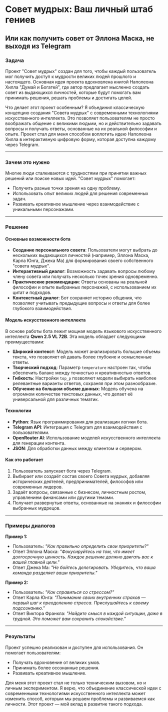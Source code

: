 # Совет мудрых: Ваш личный штаб гениев 

## Или как получить совет от Эллона Маска, не выходя из Telegram 

### Задача
Проект "Совет мудрых" создан для того, чтобы каждый пользователь мог получить доступ к мудрости великих людей прошлого и настоящего. Основная идея проекта вдохновлена книгой Наполеона Хилла "Думай и Богатей", где автор предлагает мысленно создать совет из выдающихся личностей, которые будут помогать вам принимать решения, решать проблемы и достигать целей.

Что делает этот проект особенным? Я объединил классическую концепцию создания "Совета мудрых" с современными технологиями искусственного интеллекта. Это позволяет пользователям не просто воображать общение с великими людьми, но и действительно задавать вопросы и получать ответы, основанные на их реальной философии и опыте. Проект стал для меня способом воплотить идею Наполеона Хилла в интерактивную цифровую форму, которая доступна каждому через Telegram.

---

### Зачем это нужно
Многие люди сталкиваются с трудностями при принятии важных решений или поиске новых идей. "Совет мудрых" помогает:
- Получить разные точки зрения на одну проблему.
- Использовать опыт великих людей для решения современных задач.
- Развивать креативное мышление через взаимодействие с уникальными персонажами.

---

### Решение

#### Основные возможности бота
- **Создание персонального совета**: Пользователи могут выбрать до нескольких выдающихся личностей (например, Эллона Маска, Карла Юнга, Джека Ма) для формирования своего собственного "совета мудрых".
- **Интерактивный диалог**: Возможность задавать вопросы любому члену совета или получать несколько точек зрения одновременно.
- **Практические рекомендации**: Ответы основаны на реальной философии и опыте выбранных персонажей, с использованием их цитат и подходов.
- **Контекстный диалог**: Бот сохраняет историю общения, что позволяет учитывать предыдущие вопросы и ответы для более глубокого взаимодействия.

#### Модель искусственного интеллекта
В основе работы бота лежит мощная модель языкового искусственного интеллекта **Qwen 2.5 VL 72B**. Эта модель обладает следующими преимуществами:
- **Широкий контекст**: Модель может анализировать большие объемы текста, что позволяет ей давать более глубокие и осмысленные ответы.
- **Творческий подход**: Параметр `temperature` настроен так, чтобы обеспечить баланс между точностью и креативностью ответов.
- **Гибкость**: Настройки `top_p` позволяют модели выбирать наиболее релевантные варианты ответов, сохраняя при этом разнообразие.
- **Обучение на большом объеме данных**: Модель обучена на огромном количестве текстовых данных, что делает её универсальной для различных тематик.

#### Технологии
- **Python**: Язык программирования для реализации логики бота.
- **Telegram API**: Интеграция с Telegram для взаимодействия с пользователями.
- **OpenRouter AI**: Использование моделей искусственного интеллекта для генерации контента.
- **JSON**: Для обработки данных между клиентом и сервером.

#### Как это работает
1. Пользователь запускает бота через Telegram.
2. Выбирает или создаёт состав своего Совета мудрых, добавляя исторических деятелей, предпринимателей, философов или современных лидеров.
3. Задаёт вопросы, связанные с бизнесом, личностным ростом, управлением финансами или другими темами.
4. Получает развернутые ответы, основанные на знаниях и философии выбранных мудрецов.

---

### Примеры диалогов

**Пример 1:**
- Пользователь: *"Как правильно определить свои приоритеты?"*
- Ответ Эллона Маска: *"Фокусируйтесь на том, что имеет долгосрочную ценность. Каждое решение должно двигать вас к вашей главной цели."*
- Ответ Джека Ма: *"Не бойтесь делегировать. Убедитесь, что ваша команда разделяет ваши приоритеты."*

**Пример 2:**
- Пользователь: *"Как справиться со стрессом?"*
- Ответ Карла Юнга: *"Понимание своих внутренних страхов — первый шаг к преодолению стресса. Прислушайтесь к своему подсознанию."*
- Ответ Виктора Франкла: *"Найдите смысл в каждой ситуации, даже в трудной. Это поможет вам сохранить спокойствие."*

---

### Результаты
Проект успешно реализован и доступен для использования. Он помогает пользователям:
- Получать вдохновение от великих умов.
- Принимать более осознанные решения.
- Развивать креативное мышление.

Для меня этот проект стал не только техническим вызовом, но и личным экспериментом. Я верю, что объединение классической идеи с современными технологиями искусственного интеллекта может изменить способ, которым мы решаем проблемы и развиваемся как личности. Этот проект — мой вклад в развитие такого подхода.
